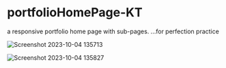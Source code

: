 # portfolioHomePage-KT
a responsive portfolio home page with sub-pages. ...for perfection practice

![Screenshot 2023-10-04 135713](https://github.com/Stan015/portfolioHomePage-KT/assets/87153210/25f6661e-7bf3-4be2-8653-28becf3ebfc0)

![Screenshot 2023-10-04 135827](https://github.com/Stan015/portfolioHomePage-KT/assets/87153210/83972ba9-e46d-4bab-908a-62be0358ba25)
